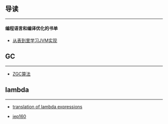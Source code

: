 ## 导读
----
#### 编程语言和编译优化的书单
- [从表到里学习JVM实现](https://www.douban.com/doulist/2545443/)



## GC
----

- [ZGC算法](https://www.usenix.org/legacy/events/vee05/full_papers/p46-click.pdf)




## lambda
----

- [translation of lambda expressions](http://cr.openjdk.java.net/~briangoetz/lambda/lambda-translation.html)

- [jep160](http://openjdk.java.net/jeps/160)
